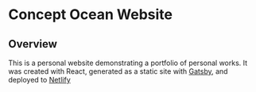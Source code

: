 # Concept Ocean Website

## Overview

This is a personal website demonstrating a portfolio of personal works.  It was created with React, generated as a static site with [Gatsby](https://www.gatsbyjs.org/docs/building-with-components/), and deployed to [Netlify](https://app.netlify.com/start/deploy?repository=https://github.com/mtlgreen/mtlgreen.com)

